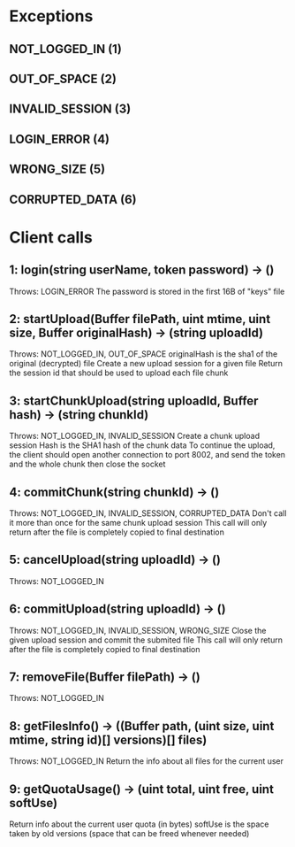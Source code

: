 # Exceptions

## NOT_LOGGED_IN (1)
## OUT_OF_SPACE (2)
## INVALID_SESSION (3)
## LOGIN_ERROR (4)
## WRONG_SIZE (5)
## CORRUPTED_DATA (6)

# Client calls

## 1: login(string userName, token password) -> ()
Throws: LOGIN_ERROR
The password is stored in the first 16B of "keys" file

## 2: startUpload(Buffer filePath, uint mtime, uint size, Buffer originalHash) -> (string uploadId)
Throws: NOT_LOGGED_IN, OUT_OF_SPACE
originalHash is the sha1 of the original (decrypted) file
Create a new upload session for a given file
Return the session id that should be used to upload each file chunk

## 3: startChunkUpload(string uploadId, Buffer hash) -> (string chunkId)
Throws: NOT_LOGGED_IN, INVALID_SESSION
Create a chunk upload session
Hash is the SHA1 hash of the chunk data
To continue the upload, the client should open another connection to port 8002,
and send the token and the whole chunk then close the socket

## 4: commitChunk(string chunkId) -> ()
Throws: NOT_LOGGED_IN, INVALID_SESSION, CORRUPTED_DATA
Don't call it more than once for the same chunk upload session
This call will only return after the file is completely copied to final destination

## 5: cancelUpload(string uploadId) -> ()
Throws: NOT_LOGGED_IN

## 6: commitUpload(string uploadId) -> ()
Throws: NOT_LOGGED_IN, INVALID_SESSION, WRONG_SIZE
Close the given upload session and commit the submited file
This call will only return after the file is completely copied to final destination

## 7: removeFile(Buffer filePath) -> ()
Throws: NOT_LOGGED_IN

## 8: getFilesInfo() -> ((Buffer path, (uint size, uint mtime, string id)[] versions)[] files)
Throws: NOT_LOGGED_IN
Return the info about all files for the current user

## 9: getQuotaUsage() -> (uint total, uint free, uint softUse)
Return info about the current user quota (in bytes)
softUse is the space taken by old versions (space that can be freed whenever needed)
